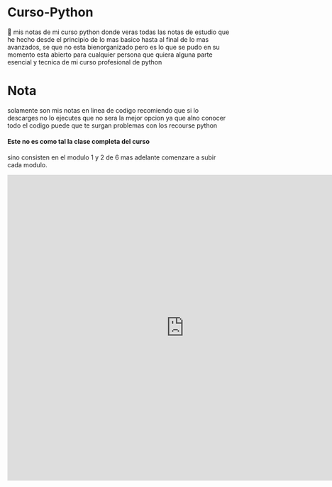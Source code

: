# Curso-Python
🐍 mis notas de mi curso python
donde veras todas las notas de estudio que he hecho desde el principio de lo mas basico hasta al final de lo mas avanzados, se que no esta bienorganizado pero es lo que se pudo en su momento 
esta abierto para cualquier persona que quiera alguna parte esencial y tecnica de mi curso profesional de python
# Nota
solamente son mis notas en linea de codigo recomiendo que si lo descarges no lo ejecutes que no sera la mejor opcion ya que alno conocer todo el codigo puede que te surgan problemas con los recourse python 
#### Este no es como tal la clase completa del curso
sino consisten en el modulo 1 y 2 de 6
mas adelante comenzare a subir cada modulo.

<iframe allowfullscreen width="795" height="690" frameborder="0" src="https://es.educaplay.com/juego/15525642-memoria_de_figuras_geometricas.html"></iframe>
